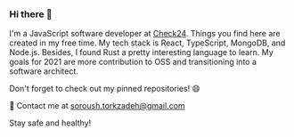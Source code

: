 ### Hi there 👋

I'm a JavaScript software developer at [Check24](https://www.check24.de/). Things you find here are created in my free time. My tech stack is React, TypeScript, MongoDB, and Node.js. Besides, I found Rust a pretty interesting language to learn. My goals for 2021 are more contribution to OSS and transitioning into a software architect.

Don't forget to check out my pinned repositories! 😄

💬 Contact me at [soroush.torkzadeh@gmail.com](mailto:soroush.torkzadeh@gmail.com)

Stay safe and healthy!
